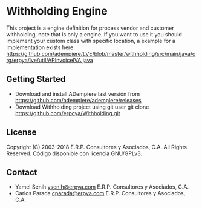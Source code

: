 # Withholding Engine

This project is a engine definition for process vendor and customer withholding, note that is only a engine. 
If you want to use it you should implement your custom class with specific location, a example for a implementation exists here: https://github.com/adempiere/LVE/blob/master/withholding/src/main/java/org/erpya/lve/util/APInvoiceIVA.java

## Getting Started

- Download and install ADempiere last versión from https://github.com/adempiere/adempiere/releases
- Download Withholding project using git user git clone https://github.com/erpcya/Withholding.git

## License
Copyright (C) 2003-2018 E.R.P. Consultores y Asociados, C.A. All Rights Reserved.
Código disponible con licencia GNU/GPLv3.

## Contact
 - Yamel Senih ysenih@erpya.com E.R.P. Consultores y Asociados, C.A.
 - Carlos Parada cparada@erpya.com E.R.P. Consultores y Asociados, C.A.
